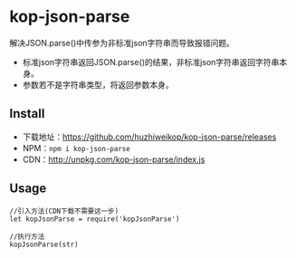 # kop-json-parse

 解决JSON.parse()中传参为非标准json字符串而导致报错问题。
-  标准json字符串返回JSON.parse()的结果，非标准json字符串返回字符串本身。
-  参数若不是字符串类型，将返回参数本身。

## Install

- 下载地址：https://github.com/huzhiweikop/kop-json-parse/releases
- NPM：`npm i kop-json-parse`
- CDN：http://unpkg.com/kop-json-parse/index.js

## Usage

```
//引入方法(CDN下载不需要这一步)
let kopJsonParse = require('kopJsonParse')

//执行方法
kopJsonParse(str)
```
